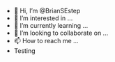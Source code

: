 - 👋 Hi, I’m @BrianSEstep
- 👀 I’m interested in ...
- 🌱 I’m currently learning ...
- 💞️ I’m looking to collaborate on ...
- 📫 How to reach me ...
- Testing

<!---
BrianSEstep/BrianSEstep is a ✨ special ✨ repository because its `README.md` (this file) appears on your GitHub profile.
You can click the Preview link to take a look at your changes.
Testing, testing
--->
